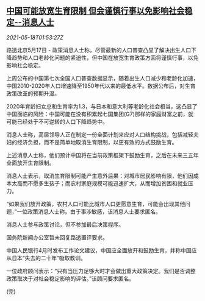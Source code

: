 <!--1621303263000-->
[中国可能放宽生育限制 但会谨慎行事以免影响社会稳定--消息人士](https://cn.reuters.com/article/china-birth-control-policy-0518-idCNKCS2CZ058)
------

<div><i>2021-05-18T01:53:27Z</i></div><p>路透北京5月17日 - 政策消息人士称，尽管最新的人口普查凸显了解决出生人口下降趋势和人口老龄化问题的紧迫性，但中国在放宽生育政策方面将谨慎行事，以免影响社会稳定。</p><p>上周公布的中国第七次全国人口普查数据显示，随着出生人口减少和老龄化加速，中国2010-2020年人口增速降至1950年代以来的最低水平。数据公布后，对生育政策改革的预期升温。</p><p>2020年育龄妇女总和生育率为1.3，与日本和意大利等老龄化社会相当，这凸显了中国面临的风险：中国可能在没有积累起七国集团(G7)那样的家庭财富之前，就可能已经处于不可逆转的人口下降趋势中。</p><p>消息人士称，高层领导人正在制定一份全面计划来应对人口结构挑战，包括减轻夫妇的经济负担，而不是简单地取消生育限制，以更有效的方式鼓励生育。</p><p>上述消息人士称，他们预计中国将在当前政策框架下鼓励生育，之后在未来三五年全面放开生育限制。</p><p>消息人士表示，取消生育限制可能产生意外后果：对城市居民影响有限，他们因成本太高而不愿多生孩子；而农村家庭规模可能迅速扩大，从而增加贫困和就业压力。</p><p>“如果我们放开政策，农村人口可能比城市人口更愿意生育，可能会出现其他问题，”一位政策消息人士称。由于事涉敏感，该消息人士要求匿名。</p><p>消息人士参与政策讨论，但不参加最后决策程序。</p><p>国务院新闻办公室暂未回复路透置评要求。</p><p>中国人民银行4月时发布工作论文建议，中国应全面放开和鼓励生育，并称中国应从日本“失去的二十年”吸取教训。</p><p>一位政府顾问表示：“只有当压力足够大时才会做出重大政策决定。我们是否调整政策取决于对社会稳定影响的评估。”该顾问要求匿名。</p><p>(完)</p>
